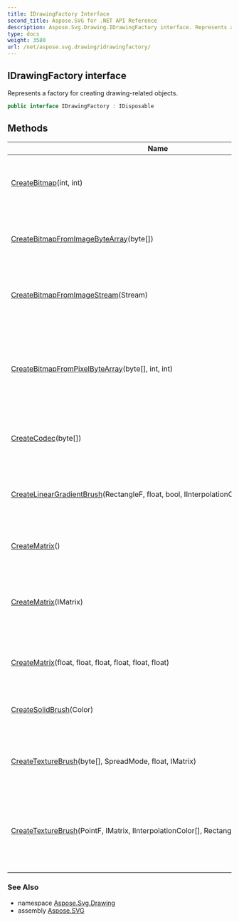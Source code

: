 ```yaml
---
title: IDrawingFactory Interface
second_title: Aspose.SVG for .NET API Reference
description: Aspose.Svg.Drawing.IDrawingFactory interface. Represents a factory for creating drawing-related objects
type: docs
weight: 3580
url: /net/aspose.svg.drawing/idrawingfactory/
---
```

## IDrawingFactory interface

Represents a factory for creating drawing-related objects.

```csharp
public interface IDrawingFactory : IDisposable
```

## Methods

| Name | Description |
| --- | --- |
| [CreateBitmap](../../aspose.svg.drawing/idrawingfactory/createbitmap/)(int, int) | Creates a bitmap with the specified width and height. |
| [CreateBitmapFromImageByteArray](../../aspose.svg.drawing/idrawingfactory/createbitmapfromimagebytearray/)(byte[]) | Creates a bitmap from the specified image byte array. |
| [CreateBitmapFromImageStream](../../aspose.svg.drawing/idrawingfactory/createbitmapfromimagestream/)(Stream) | Creates a bitmap from the specified image stream. |
| [CreateBitmapFromPixelByteArray](../../aspose.svg.drawing/idrawingfactory/createbitmapfrompixelbytearray/)(byte[], int, int) | Creates a bitmap from the specified pixel byte array with the specified width and height. |
| [CreateCodec](../../aspose.svg.drawing/idrawingfactory/createcodec/)(byte[]) | Creates a codec for the specified image. |
| [CreateLinearGradientBrush](../../aspose.svg.drawing/idrawingfactory/createlineargradientbrush/)(RectangleF, float, bool, IInterpolationColor[], SpreadMode) | Creates a linear gradient brush with the specified parameters. |
| [CreateMatrix](../../aspose.svg.drawing/idrawingfactory/creatematrix/#creatematrix)() | Creates a new identity matrix. |
| [CreateMatrix](../../aspose.svg.drawing/idrawingfactory/creatematrix/#creatematrix_1)(IMatrix) | Creates a new matrix with the same contents as the specified matrix. |
| [CreateMatrix](../../aspose.svg.drawing/idrawingfactory/creatematrix/#creatematrix_2)(float, float, float, float, float, float) | Creates a new matrix with the specified elements. |
| [CreateSolidBrush](../../aspose.svg.drawing/idrawingfactory/createsolidbrush/)(Color) | Creates a solid brush with the specified color. |
| [CreateTextureBrush](../../aspose.svg.drawing/idrawingfactory/createtexturebrush/#createtexturebrush)(byte[], SpreadMode, float, IMatrix) | Creates a texture brush with the specified parameters. |
| [CreateTextureBrush](../../aspose.svg.drawing/idrawingfactory/createtexturebrush/#createtexturebrush_1)(PointF, IMatrix, IInterpolationColor[], RectangleF, float, RectangleF) | Creates a texture brush with the specified parameters for an elliptical shape. |

### See Also

* namespace [Aspose.Svg.Drawing](../../aspose.svg.drawing/)
* assembly [Aspose.SVG](../../)
